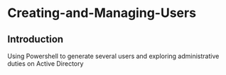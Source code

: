 # Creating-and-Managing-Users
## Introduction
Using Powershell to generate several users and exploring administrative duties on Active Directory
